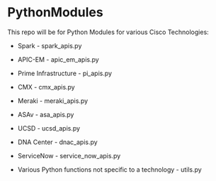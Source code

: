 # PythonModules

This repo will be for Python Modules for various Cisco Technologies:

 - Spark - spark_apis.py
 - APIC-EM - apic_em_apis.py
 - Prime Infrastructure - pi_apis.py
 - CMX - cmx_apis.py
 - Meraki - meraki_apis.py
 - ASAv - asa_apis.py
 - UCSD - ucsd_apis.py
 - DNA Center - dnac_apis.py
 - ServiceNow - service_now_apis.py

 - Various Python functions not specific to a technology - utils.py